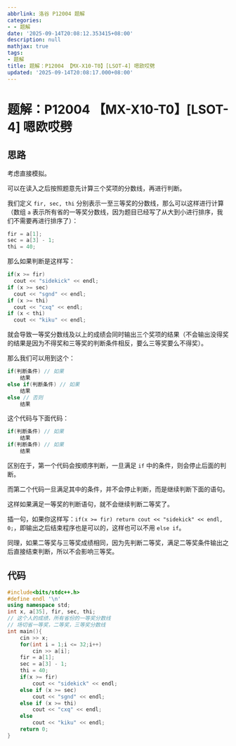 ```yaml
---
abbrlink: 洛谷 P12004 题解
categories:
- - 题解
date: '2025-09-14T20:08:12.353415+08:00'
description: null
mathjax: true
tags:
- 题解
title: 题解：P12004 【MX-X10-T0】[LSOT-4] 嗯欧哎劈
updated: '2025-09-14T20:08:17.000+08:00'
---
```

# 题解：P12004 【MX-X10-T0】\[LSOT-4] 嗯欧哎劈

## 思路

考虑直接模拟。

可以在读入之后按照题意先计算三个奖项的分数线，再进行判断。

我们定义 `fir, sec, thi` 分别表示一至三等奖的分数线，那么可以这样进行计算（数组 `a` 表示所有省的一等奖分数线，因为题目已经写了从大到小进行排序，我们不需要再进行排序了）：

```cpp
fir = a[1];
sec = a[3] - 1;
thi = 40;
```

那么如果判断是这样写：

```cpp
if(x >= fir)
  cout << "sidekick" << endl;
if (x >= sec)
  cout << "sgnd" << endl;
if (x >= thi)
  cout << "cxq" << endl;
if (x < thi)
  cout << "kiku" << endl;
```

就会导致一等奖分数线及以上的成绩会同时输出三个奖项的结果（不会输出没得奖的结果是因为不得奖和三等奖的判断条件相反，要么三等奖要么不得奖）。

那么我们可以用到这个：

```cpp
if(判断条件) // 如果
    结果
else if(判断条件) // 如果
    结果
else // 否则
    结果
```

这个代码与下面代码：

```cpp
if(判断条件) // 如果
    结果
if(判断条件) // 如果
    结果
```

区别在于，第一个代码会按顺序判断，一旦满足 `if` 中的条件，则会停止后面的判断。

而第二个代码一旦满足其中的条件，并不会停止判断，而是继续判断下面的语句。

这样如果满足一等奖的判断语句，就不会继续判断二等奖了。

插一句，如果你这样写：`if(x >= fir) return cout << "sidekick" << endl, 0;`，即输出之后结束程序也是可以的，这样也可以不用 `else if`。

同理，如果二等奖与三等奖成绩相同，因为先判断二等奖，满足二等奖条件输出之后直接结束判断，所以不会影响三等奖。

## 代码

```cpp
#include<bits/stdc++.h>
#define endl '\n'
using namespace std;
int x, a[35], fir, sec, thi;
// 这个人的成绩，所有省份的一等奖分数线
// 场切省一等奖，二等奖，三等奖分数线 
int main(){
	cin >> x;
	for(int i = 1;i <= 32;i++)
		cin >> a[i];
	fir = a[1];
	sec = a[3] - 1;
	thi = 40;
	if(x >= fir)
		cout << "sidekick" << endl;
	else if (x >= sec)
		cout << "sgnd" << endl;
	else if (x >= thi)
		cout << "cxq" << endl;
	else
		cout << "kiku" << endl;
	return 0;
} 
```
